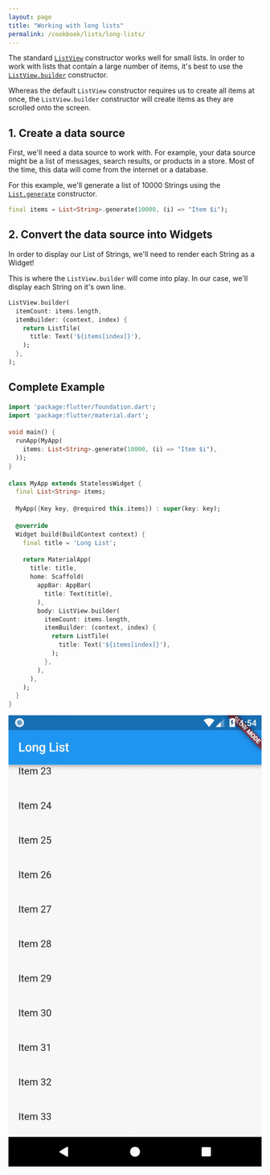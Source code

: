 ```yaml
---
layout: page
title: "Working with long lists"
permalink: /cookbook/lists/long-lists/
---
```


The standard [`ListView`](https://docs.flutter.io/flutter/widgets/ListView-class.html) 
constructor works well for small lists. In order to work with lists that contain
a large number of items, it's best to use the [`ListView.builder`](https://docs.flutter.io/flutter/widgets/ListView/ListView.builder.html) 
constructor.

Whereas the default `ListView` constructor requires us to create all items at
once, the `ListView.builder` constructor will create items as they are scrolled
onto the screen.

## 1. Create a data source

First, we'll need a data source to work with. For example, your data source 
might be a list of messages, search results, or products in a store. Most of 
the time, this data will come from the internet or a database. 

For this example, we'll generate a list of 10000 Strings using the 
[`List.generate`](https://docs.flutter.io/flutter/dart-core/List/List.generate.html) 
constructor.

<!-- skip -->
```dart
final items = List<String>.generate(10000, (i) => "Item $i");
```

## 2. Convert the data source into Widgets

In order to display our List of Strings, we'll need to render each String as 
a Widget!

This is where the `ListView.builder` will come into play. In our case, we'll 
display each String on it's own line. 

<!-- skip -->
```dart
ListView.builder(
  itemCount: items.length,
  itemBuilder: (context, index) {
    return ListTile(
      title: Text('${items[index]}'),
    );
  },
);
```

## Complete Example

```dart
import 'package:flutter/foundation.dart';
import 'package:flutter/material.dart';

void main() {
  runApp(MyApp(
    items: List<String>.generate(10000, (i) => "Item $i"),
  ));
}

class MyApp extends StatelessWidget {
  final List<String> items;

  MyApp({Key key, @required this.items}) : super(key: key);

  @override
  Widget build(BuildContext context) {
    final title = 'Long List';

    return MaterialApp(
      title: title,
      home: Scaffold(
        appBar: AppBar(
          title: Text(title),
        ),
        body: ListView.builder(
          itemCount: items.length,
          itemBuilder: (context, index) {
            return ListTile(
              title: Text('${items[index]}'),
            );
          },
        ),
      ),
    );
  }
}
```

![Long Lists Demo](/images/cookbook/long-lists.gif)

